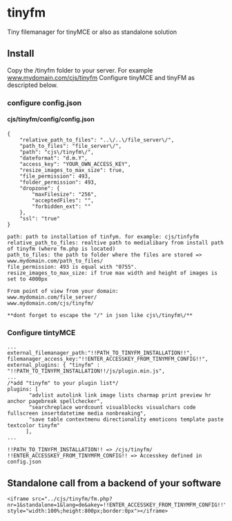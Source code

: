 # tinyfm
Tiny filemanager for tinyMCE or also as standalone solution

## Install
Copy the /tinyfm folder to your server. For example www.mydomain.com/cjs/tinyfm
Configure tinyMCE and tinyFM as descripted below.

### configure config.json
#### cjs/tinyfm/config/config.json
```
{
    "relative_path_to_files": "..\/..\/file_server\/",
    "path_to_files": "file_server\/",
    "path": "cjs\/tinyfm\/",
    "dateformat": "d.m.Y",
    "access_key": "YOUR_OWN_ACCESS_KEY",
    "resize_images_to_max_size": true,
    "file_permission": 493,
    "folder_permission": 493,
    "dropzone": {
        "maxFilesize": "256",
        "acceptedFiles": "",
        "forbidden_ext": ""
    },
    "ssl": "true"
}
```
```
path: path to installation of tinfym. for example: cjs/tinfyfm
relative_path_to_files: realtive path to medialibary from install path of tinyfm (where fm.php is located)
path_to_files: the path to folder where the files are stored => www.mydomain.com/path_to_files/
file_permission: 493 is equal with "0755". 
resize_images_to_max_size: if true max width and height of images is set to 4000px

From point of view from your domain:
www.mydomain.com/file_server/
www.mydomain.com/cjs/tinyfm/

**dont forget to escape the "/" in json like cjs\/tinyfm\/**
```

### Configure tintyMCE
```
...
external_filemanager_path:"!!PATH_TO_TINYFM_INSTALLATION!!",     
filemanager_access_key:"!!ENTER_ACCESSKEY_FROM_TINYMFM_CONFIG!!",
external_plugins: { "tinyfm" :  "!!PATH_TO_TINYFM_INSTALLATION!!/js/plugin.min.js",
...
/*add "tinyfm" to your plugin list*/
plugins: [
       "advlist autolink link image lists charmap print preview hr anchor pagebreak spellchecker",
       "searchreplace wordcount visualblocks visualchars code fullscreen insertdatetime media nonbreaking",
       "save table contextmenu directionality emoticons template paste textcolor tinyfm"
      ], 
...
```
```
!!PATH_TO_TINYFM_INSTALLATION!! => /cjs/tinyfm/
!!ENTER_ACCESSKEY_FROM_TINYMFM_CONFIG!! => Accesskey defined in config.json
```

## Standalone call from a backend of your software
```
<iframe src="../cjs/tinyfm/fm.php?nr=1&standalone=1&lang=de&akey=!!ENTER_ACCESSKEY_FROM_TINYMFM_CONFIG!!" style="width:100%;height:800px;border:0px"></iframe>
```
